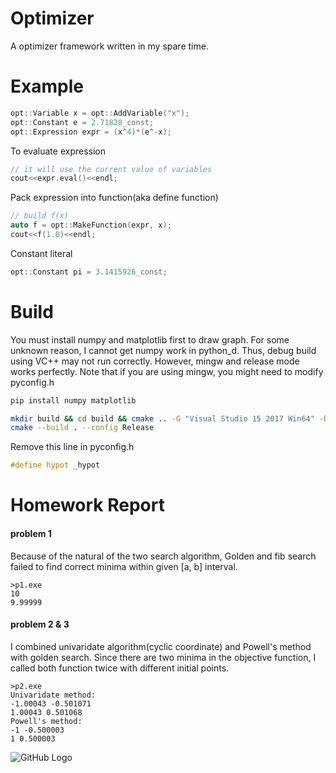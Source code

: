 # Optimizer

A optimizer framework written in my spare time.

# Example
```cpp
opt::Variable x = opt::AddVariable("x");
opt::Constant e = 2.71828_const;
opt::Expression expr = (x^4)*(e^-x);
```

To evaluate expression
```cpp
// it will use the current value of variables
cout<<expr.eval()<<endl;
```

Pack expression into function(aka define function)
```cpp
// build f(x)
auto f = opt::MakeFunction(expr, x);
cout<<f(1.0)<<endl;
```
Constant literal
```cpp
opt::Constant pi = 3.1415926_const;
```

# Build
You must install numpy and matplotlib first to draw graph. For some unknown reason, I cannot get numpy work in python_d. Thus, debug build using VC++ may not run correctly. However, mingw and release mode works perfectly. Note that if you are using mingw, you might need to modify pyconfig.h
```bash
pip install numpy matplotlib

mkdir build && cd build && cmake .. -G "Visual Studio 15 2017 Win64" -DENABLE_PLOT=1
cmake --build . --config Release
```

Remove this line in pyconfig.h
```cpp
#define hypot _hypot
```

# Homework Report
#### problem 1
Because of the natural of the two search algorithm, Golden and fib search failed to find correct minima within given [a, b] interval.
```
>p1.exe
10
9.99999
``` 

#### problem 2 & 3
I combined univaridate algorithm(cyclic coordinate) and Powell's method with golden search.
Since there are two minima in the objective function, I called both function twice with different initial points.
```
>p2.exe
Univaridate method:
-1.00043 -0.501071
1.00043 0.501068
Powell's method:
-1 -0.500003
1 0.500003
```
![GitHub Logo](/images/result.png)